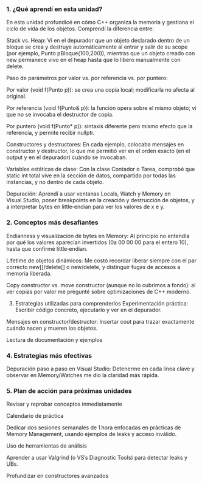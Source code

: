 ### 1. ¿Qué aprendí en esta unidad?
En esta unidad profundicé en cómo C++ organiza la memoria y gestiona el ciclo de vida de los objetos. Comprendí la diferencia entre:

Stack vs. Heap: Vi en el depurador que un objeto declarado dentro de un bloque se crea y destruye automáticamente al entrar y salir de su scope (por ejemplo, Punto pBloque(100,200)), mientras que un objeto creado con new permanece vivo en el heap hasta que lo libero manualmente con delete.

Paso de parámetros por valor vs. por referencia vs. por puntero:

Por valor (void f(Punto p)): se crea una copia local; modificarla no afecta al original.

Por referencia (void f(Punto& p)): la función opera sobre el mismo objeto; vi que no se invocaba el destructor de copia.

Por puntero (void f(Punto* p)): sintaxis diferente pero mismo efecto que la referencia, y permite recibir nullptr.

Constructores y destructores: En cada ejemplo, colocaba mensajes en constructor y destructor, lo que me permitió ver en el orden exacto (en el output y en el depurador) cuándo se invocaban.

Variables estáticas de clase: Con la clase Contador o Tarea, comprobé que static int total vive en la sección de datos, compartido por todas las instancias, y no dentro de cada objeto.

Depuración: Aprendí a usar ventanas Locals, Watch y Memory en Visual Studio, poner breakpoints en la creación y destrucción de objetos, y a interpretar bytes en little‑endian para ver los valores de x e y.

### 2. Conceptos más desafiantes
Endianness y visualización de bytes en Memory: Al principio no entendía por qué los valores aparecían invertidos (0a 00 00 00 para el entero 10), hasta que confirmé little‑endian.

Lifetime de objetos dinámicos: Me costó recordar liberar siempre con el par correcto new[]/delete[] o new/delete, y distinguir fugas de accesos a memoria liberada.

Copy constructor vs. move constructor (aunque no lo cubrimos a fondo): al ver copias por valor me pregunté sobre optimizaciones de C++ moderno.

3. Estrategias utilizadas para comprenderlos
Experimentación práctica: Escribir código concreto, ejecutarlo y ver en el depurador.

Mensajes en constructor/destructor: Insertar cout para trazar exactamente cuándo nacen y mueren los objetos.

Lectura de documentación y ejemplos

### 4. Estrategias más efectivas
Depuración paso a paso en Visual Studio: Detenerme en cada línea clave y observar en Memory/Watches me dio la claridad más rápida.

### 5. Plan de acción para próximas unidades
Revisar y reprobar conceptos inmediatamente

Calendario de práctica

Dedicar dos sesiones semanales de 1 hora enfocadas en prácticas de Memory Management, usando ejemplos de leaks y acceso inválido.

Uso de herramientas de análisis

Aprender a usar Valgrind (o VS’s Diagnostic Tools) para detectar leaks y UBs.

Profundizar en constructores avanzados
